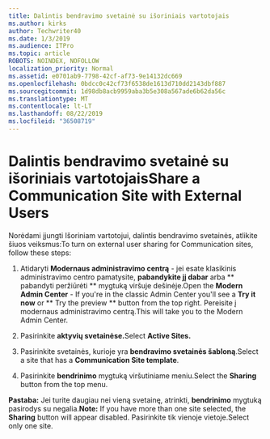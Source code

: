 ```yaml
---
title: Dalintis bendravimo svetainė su išoriniais vartotojais
ms.author: kirks
author: Techwriter40
ms.date: 1/3/2019
ms.audience: ITPro
ms.topic: article
ROBOTS: NOINDEX, NOFOLLOW
localization_priority: Normal
ms.assetid: e0701ab9-7798-42cf-af73-9e14132dc669
ms.openlocfilehash: 0bdcc0c42cf73f6538de1613d710dd2143dbf887
ms.sourcegitcommit: 1d98db8acb9959aba3b5e308a567ade6b62da56c
ms.translationtype: MT
ms.contentlocale: lt-LT
ms.lasthandoff: 08/22/2019
ms.locfileid: "36508719"
---
```

# <a name="share-a-communication-site-with-external-users"></a><span data-ttu-id="9cb9a-102">Dalintis bendravimo svetainė su išoriniais vartotojais</span><span class="sxs-lookup"><span data-stu-id="9cb9a-102">Share a Communication Site with External Users</span></span>

<span data-ttu-id="9cb9a-103">Norėdami įjungti Išoriniam vartotojui, dalintis bendravimo svetainės, atlikite šiuos veiksmus:</span><span class="sxs-lookup"><span data-stu-id="9cb9a-103">To turn on external user sharing for Communication sites, follow these steps:</span></span> 
  
1. <span data-ttu-id="9cb9a-104">Atidaryti **Modernaus administravimo centrą** - jei esate klasikinis administravimo centro pamatysite, **pabandykite jį dabar** arba \*\* pabandyti peržiūrėti \*\* mygtuką viršuje dešinėje.</span><span class="sxs-lookup"><span data-stu-id="9cb9a-104">Open the **Modern Admin Center** - If you're in the classic Admin Center you'll see a **Try it now** or \*\* Try the preview \*\* button from the top right.</span></span> <span data-ttu-id="9cb9a-105">Pereisite į modernaus administravimo centrą.</span><span class="sxs-lookup"><span data-stu-id="9cb9a-105">This will take you to the Modern Admin Center.</span></span> 
  
2. <span data-ttu-id="9cb9a-106">Pasirinkite **aktyvių svetainėse.**</span><span class="sxs-lookup"><span data-stu-id="9cb9a-106">Select **Active Sites.**</span></span>
  
3. <span data-ttu-id="9cb9a-107">Pasirinkite svetainės, kurioje yra **bendravimo svetainės šabloną**.</span><span class="sxs-lookup"><span data-stu-id="9cb9a-107">Select a site that has a **Communication Site template**.</span></span> 
  
4. <span data-ttu-id="9cb9a-108">Pasirinkite **bendrinimo** mygtuką viršutiniame meniu.</span><span class="sxs-lookup"><span data-stu-id="9cb9a-108">Select the **Sharing** button from the top menu.</span></span> 
  
 <span data-ttu-id="9cb9a-109">**Pastaba:** Jei turite daugiau nei vieną svetainę, atrinkti, **bendrinimo** mygtuką pasirodys su negalia.</span><span class="sxs-lookup"><span data-stu-id="9cb9a-109">**Note:** If you have more than one site selected, the **Sharing** button will appear disabled.</span></span> <span data-ttu-id="9cb9a-110">Pasirinkite tik vienoje vietoje.</span><span class="sxs-lookup"><span data-stu-id="9cb9a-110">Select only one site.</span></span> 
  

